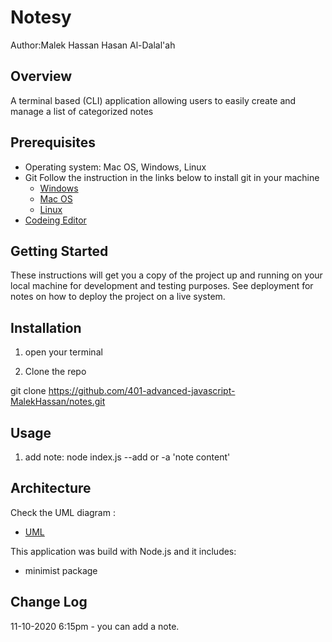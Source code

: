 # Notesy 

Author:Malek Hassan Hasan Al-Dalal'ah

## Overview 

A terminal based (CLI) application allowing users to easily create and manage a list of categorized notes

## Prerequisites

- Operating system: Mac OS, Windows, Linux
- Git
  Follow the instruction in the links below to install git in your machine
  - [Windows](https://git-scm.com/download/win)
  - [Mac OS](https://git-scm.com/download/mac)
  - [Linux](https://git-scm.com/download/linux)
- [Codeing Editor](https://www.wpbeginner.com/showcase/12-best-code-editors-for-mac-and-windows-for-editing-wordpress-files/)

## Getting Started

These instructions will get you a copy of the project up and running on your local machine for development and testing purposes. See deployment for notes on how to deploy the project on a live system.

## Installation

1. open your terminal

2. Clone the repo

git clone https://github.com/401-advanced-javascript-MalekHassan/notes.git

## Usage
1. add note:
 node index.js --add or -a 'note content'

## Architecture
Check the UML diagram :
- [UML](https://drive.google.com/file/d/1WmHeNk4vtkj19y-yfaR0aWGUz0Q81uGO/view?usp=sharing)

This application was build with Node.js and it includes:
- minimist package

## Change Log
11-10-2020 6:15pm - you can add a note.
